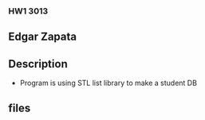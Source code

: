 ### HW1 3013

## Edgar Zapata

## Description
- Program is using STL list library to make a student DB


## files
